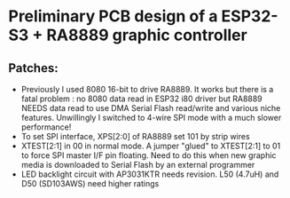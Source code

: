 # Preliminary PCB design of a ESP32-S3 + RA8889 graphic controller

## Patches:

* Previously I used 8080 16-bit to drive RA8889. It works but there is a fatal problem : no 8080 data read in ESP32 i80 driver but RA8889 NEEDS data read to use DMA Serial Flash read/write and various niche features. Unwillingly I switched to 4-wire SPI mode with a much slower performance!
* To set SPI interface, XPS[2:0] of RA8889 set 101 by strip wires
* XTEST[2:1] in 00 in normal mode. A jumper "glued" to XTEST[2:1] to 01 to force SPI master I/F pin floating. Need to do this when new graphic media is downloaded to Serial Flash by an external programmer
* LED backlight circuit with AP3031KTR needs revision. L50 (4.7uH) and D50 (SD103AWS) need higher ratings

